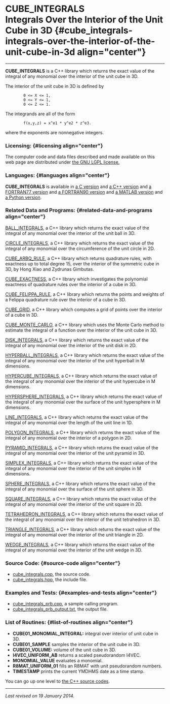 CUBE\_INTEGRALS\
Integrals Over the Interior of the Unit Cube in 3D {#cube_integrals-integrals-over-the-interior-of-the-unit-cube-in-3d align="center"}
==================================================

------------------------------------------------------------------------

**CUBE\_INTEGRALS** is a C++ library which returns the exact value of
the integral of any monomial over the interior of the unit cube in 3D.

The interior of the unit cube in 3D is defined by

            0 <= X <= 1,
            0 <= Y <= 1,
            0 <= Z <= 1.
          

The integrands are all of the form

            f(x,y,z) = x^e1 * y^e2 * z^e3.
          

where the exponents are nonnegative integers.

### Licensing: {#licensing align="center"}

The computer code and data files described and made available on this
web page are distributed under [the GNU LGPL
license.](../../txt/gnu_lgpl.txt)

### Languages: {#languages align="center"}

**CUBE\_INTEGRALS** is available in [a C
version](../../c_src/cube_integrals/cube_integrals.md) and [a C++
version](../../master/cube_integrals/cube_integrals.md) and [a
FORTRAN77 version](../../f77_src/cube_integrals/cube_integrals.md) and
[a FORTRAN90 version](../../f_src/cube_integrals/cube_integrals.md)
and [a MATLAB version](../../m_src/cube_integrals/cube_integrals.md)
and [a Python version](../../py_src/cube_integrals/cube_integrals.md).

### Related Data and Programs: {#related-data-and-programs align="center"}

[BALL\_INTEGRALS](../../master/ball_integrals/ball_integrals.md), a
C++ library which returns the exact value of the integral of any
monomial over the interior of the unit ball in 3D.

[CIRCLE\_INTEGRALS](../../master/circle_integrals/circle_integrals.md),
a C++ library which returns the exact value of the integral of any
monomial over the circumference of the unit circle in 2D.

[CUBE\_ARBQ\_RULE](../../master/cube_arbq_rule/cube_arbq_rule.md), a
C++ library which returns quadrature rules, with exactness up to total
degree 15, over the interior of the symmetric cube in 3D, by Hong Xiao
and Zydrunas Gimbutas.

[CUBE\_EXACTNESS](../../master/cube_exactness/cube_exactness.md), a
C++ library which investigates the polynomial exactness of quadrature
rules over the interior of a cube in 3D.

[CUBE\_FELIPPA\_RULE](../../master/cube_felippa_rule/cube_felippa_rule.md),
a C++ library which returns the points and weights of a Felippa
quadrature rule over the interior of a cube in 3D.

[CUBE\_GRID](../../master/cube_grid/cube_grid.md), a C++ library
which computes a grid of points over the interior of a cube in 3D.

[CUBE\_MONTE\_CARLO](../../master/cube_monte_carlo/cube_monte_carlo.md),
a C++ library which uses the Monte Carlo method to estimate the integral
of a function over the interior of the unit cube in 3D.

[DISK\_INTEGRALS](../../master/disk_integrals/disk_integrals.md), a
C++ library which returns the exact value of the integral of any
monomial over the interior of the unit disk in 2D.

[HYPERBALL\_INTEGRALS](../../master/hyperball_integrals/hyperball_integrals.md),
a C++ library which returns the exact value of the integral of any
monomial over the interior of the unit hyperball in M dimensions.

[HYPERCUBE\_INTEGRALS](../../master/hypercube_integrals/hypercube_integrals.md),
a C++ library which returns the exact value of the integral of any
monomial over the interior of the unit hypercube in M dimensions.

[HYPERSPHERE\_INTEGRALS](../../master/hypersphere_integrals/hypersphere_integrals.md),
a C++ library which returns the exact value of the integral of any
monomial over the surface of the unit hypersphere in M dimensions.

[LINE\_INTEGRALS](../../master/line_integrals/line_integrals.md), a
C++ library which returns the exact value of the integral of any
monomial over the length of the unit line in 1D.

[POLYGON\_INTEGRALS](../../master/polygon_integrals/polygon_integrals.md),
a C++ library which returns the exact value of the integral of any
monomial over the interior of a polygon in 2D.

[PYRAMID\_INTEGRALS](../../master/pyramid_integrals/pyramid_integrals.md),
a C++ library which returns the exact value of the integral of any
monomial over the interior of the unit pyramid in 3D.

[SIMPLEX\_INTEGRALS](../../master/simplex_integrals/simplex_integrals.md),
a C++ library which returns the exact value of the integral of any
monomial over the interior of the unit simplex in M dimensions.

[SPHERE\_INTEGRALS](../../master/sphere_integrals/sphere_integrals.md),
a C++ library which returns the exact value of the integral of any
monomial over the surface of the unit sphere in 3D.

[SQUARE\_INTEGRALS](../../master/square_integrals/square_integrals.md),
a C++ library which returns the exact value of the integral of any
monomial over the interior of the unit square in 2D.

[TETRAHEDRON\_INTEGRALS](../../master/tetrahedron_integrals/tetrahedron_integrals.md),
a C++ library which returns the exact value of the integral of any
monomial over the interior of the unit tetrahedron in 3D.

[TRIANGLE\_INTEGRALS](../../master/triangle_integrals/triangle_integrals.md),
a C++ library which returns the exact value of the integral of any
monomial over the interior of the unit triangle in 2D.

[WEDGE\_INTEGRALS](../../master/wedge_integrals/wedge_integrals.md),
a C++ library which returns the exact value of the integral of any
monomial over the interior of the unit wedge in 3D.

### Source Code: {#source-code align="center"}

-   [cube\_integrals.cpp](cube_integrals.cpp), the source code.
-   [cube\_integrals.hpp](cube_integrals.hpp), the include file.

### Examples and Tests: {#examples-and-tests align="center"}

-   [cube\_integrals\_prb.cpp](cube_integrals_prb.cpp), a sample calling
    program.
-   [cube\_integrals\_prb\_output.txt](cube_integrals_prb_output.txt),
    the output file.

### List of Routines: {#list-of-routines align="center"}

-   **CUBE01\_MONOMIAL\_INTEGRAL:** integral over interior of unit cube
    in 3D.
-   **CUBE01\_SAMPLE** samples the interior of the unit cube in 3D.
-   **CUBE01\_VOLUME:** volume of the unit cube in 3D.
-   **I4VEC\_UNIFORM\_AB** returns a scaled pseudorandom I4VEC.
-   **MONOMIAL\_VALUE** evaluates a monomial.
-   **R8MAT\_UNIFORM\_01** fills an R8MAT with unit pseudorandom
    numbers.
-   **TIMESTAMP** prints the current YMDHMS date as a time stamp.

You can go up one level to [the C++ source codes](../cpp_src.md).

------------------------------------------------------------------------

*Last revised on 19 January 2014.*
